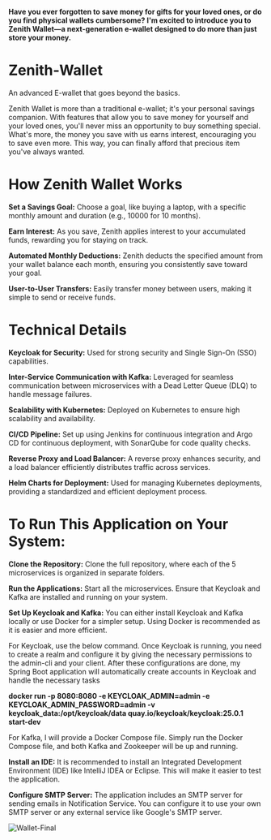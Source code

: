**Have you ever forgotten to save money for gifts for your loved ones, or do you find physical wallets cumbersome? I'm excited to introduce you to Zenith Wallet—a next-generation e-wallet designed to do more than just store your money.**

# **Zenith-Wallet**
An advanced E-wallet that goes beyond the basics.

Zenith Wallet is more than a traditional e-wallet; it's your personal savings companion. With features that allow you to save money for yourself and your loved ones, you'll never miss an opportunity to buy something special. What's more, the money you save with us earns interest, encouraging you to save even more. This way, you can finally afford that precious item you've always wanted.

# **How Zenith Wallet Works**
**Set a Savings Goal:** Choose a goal, like buying a laptop, with a specific monthly amount and duration (e.g., 10000 for 10 months).

**Earn Interest:** As you save, Zenith applies interest to your accumulated funds, rewarding you for staying on track.

**Automated Monthly Deductions:** Zenith  deducts the specified amount from your wallet balance each month, ensuring you consistently save toward your goal.

**User-to-User Transfers:** Easily transfer money between users, making it simple to send or receive funds.

 #                                                                         **Technical Details**
**Keycloak for Security:** Used for strong security and Single Sign-On (SSO) capabilities.

**Inter-Service Communication with Kafka:** Leveraged for seamless communication between microservices with a Dead Letter Queue (DLQ) to handle message failures.

**Scalability with Kubernetes:** Deployed on Kubernetes to ensure high scalability and availability.

**CI/CD Pipeline:** Set up using Jenkins for continuous integration and Argo CD for continuous deployment, with SonarQube for code quality checks.

**Reverse Proxy and Load Balancer:** A reverse proxy enhances security, and a load balancer efficiently distributes traffic across services.

**Helm Charts for Deployment:** Used for managing Kubernetes deployments, providing a standardized and efficient deployment process.

#                                                        **To Run This Application on Your System:**

**Clone the Repository:** Clone the full repository, where each of the 5 microservices is organized in separate folders.

**Run the Applications:** Start all the microservices. Ensure that Keycloak and Kafka are installed and running on your system.

**Set Up Keycloak and Kafka:** You can either install Keycloak and Kafka locally or use Docker for a simpler setup. Using Docker is recommended as it is easier and more efficient.

For Keycloak, use the below command. Once Keycloak is running, you need to create a realm and configure it by giving the necessary permissions to the admin-cli and your client. After these configurations are done, my Spring Boot application will automatically create accounts in Keycloak and handle the necessary tasks

**docker run -p 8080:8080 -e KEYCLOAK_ADMIN=admin -e KEYCLOAK_ADMIN_PASSWORD=admin -v keycloak_data:/opt/keycloak/data quay.io/keycloak/keycloak:25.0.1 start-dev**

For Kafka, I will provide a Docker Compose file. Simply run the Docker Compose file, and both Kafka and Zookeeper will be up and running.

**Install an IDE:** It is recommended to install an Integrated Development Environment (IDE) like IntelliJ IDEA or Eclipse. This will make it easier to test the application.

**Configure SMTP Server:** The application includes an SMTP server for sending emails in Notification Service. You can configure it to use your own SMTP server or any external service like Google's SMTP server.

![Wallet-Final](https://github.com/user-attachments/assets/af7bcb38-8f91-489d-b0e1-7e154bcbad17)

